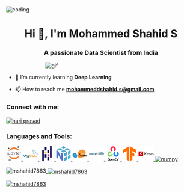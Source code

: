 <img align="center" alt="coding" width="4800" height="350" src="https://www.incimages.com/uploaded_files/image/1920x1080/getty_585776828_390554.jpg" height="30" width="40">
<h1 align="center">Hi 👋, I'm Mohammed Shahid S</h1>
<h3 align="center">A passionate Data Scientist from India</h3>

<img align="right" alt="gif" width="400" src="https://www.freecodecamp.org/news/content/images/2022/11/hire-full-stack-developers1546507474317-1.gif">

<p align="left"> <a href="https://twitter.com/" target="blank"><img src="https://img.shields.io/twitter/follow/?logo=twitter&style=for-the-badge" alt="" /></a> </p>

- 🌱 I’m currently learning **Deep Learning**

- 📫 How to reach me **mohammeddshahid.s@gmail.com**

<h3 align="left">Connect with me:</h3>
<p align="left">
<a href="https://www.linkedin.com/in/mohammed-shahid-s-20b1201a1/" target="blank"><img align="center" src="https://raw.githubusercontent.com/rahuldkjain/github-profile-readme-generator/master/src/images/icons/Social/linked-in-alt.svg" alt="hari prasad" height="30" width="40" /></a>
</p>

<h3 align="left">Languages and Tools:</h3>
<p align="left"> <a href="https://www.w3schools.com/python/" target="_blank" rel="noreferrer"> <img src="https://github.com/devicons/devicon/blob/master/icons/jupyter/jupyter-original-wordmark.svg" alt="python" width="40" height="40"/> 
</a> <a href="https://www.mysql.com/" target="_blank" rel="noreferrer"> <img src="https://raw.githubusercontent.com/devicons/devicon/master/icons/mysql/mysql-original-wordmark.svg" alt="mysql" width="40" height="40"/> 
</a> <a href="https://www.pandas.com/" target="_blank" rel="noreferrer"> <img src="https://github.com/devicons/devicon/blob/master/icons/pandas/pandas-original.svg" alt="pandas" width="40" height="40"/> 
</a> <a href="https://www.numpy.com/" target="_blank" rel="noreferrer"> <img src="https://github.com/devicons/devicon/blob/master/icons/numpy/numpy-original.svg" alt="numpy" width="40" height="40"/>
</a> <a href="https://www.scikitlearn.com/" target="_blank" rel="noreferrer"> <img src="https://github.com/devicons/devicon/blob/master/icons/scikitlearn/scikitlearn-original.svg" alt="numpy" width="40" height="40"/>
</a> <a href="https://www.Matplotlib.com/" target="_blank" rel="noreferrer"> <img src="https://github.com/devicons/devicon/blob/master/icons/matplotlib/matplotlib-original-wordmark.svg" alt="numpy" width="40" height="40"/>
</a> <a href="https://www.opencv.com/" target="_blank" rel="noreferrer"> <img src="https://github.com/devicons/devicon/blob/master/icons/opencv/opencv-original-wordmark.svg" alt="numpy" width="40" height="40"/>
</a> <a href="https://www.Tensorflow.com/" target="_blank" rel="noreferrer"> <img src="https://github.com/devicons/devicon/blob/master/icons/tensorflow/tensorflow-original.svg" alt="numpy" width="40" height="40"/>
 </a> <a href="https://www.Keras.com/" target="_blank" rel="noreferrer"> <img src="https://github.com/devicons/devicon/blob/master/icons/keras/keras-original-wordmark.svg" alt="numpy" width="40" height="40"/>  
</a> <a href="https://www.powerbi.com/" target="_blank" rel="noreferrer"> <img src="https://github.com/microsoft/PowerBI-Icons/blob/main/PNG/Power-BI.png" alt="numpy" width="40" height="40"/>

<p><img align="left" src="https://github-readme-stats.vercel.app/api/top-langs?username=mshahid7863&show_icons=true&locale=en&layout=compact" alt="mshahid7863" /></p>

<p>&nbsp;<img align="center" src="https://github-readme-stats.vercel.app/api?username=mshahid7863&show_icons=true&locale=en" alt="mshahid7863" /></p>

<p><img align="center" src="https://github-readme-streak-stats.herokuapp.com/?user=mshahid7863&" alt="mshahid7863" /></p>
